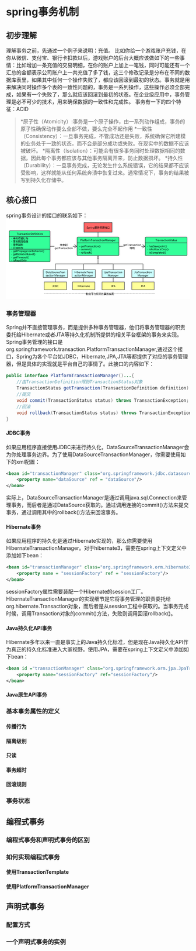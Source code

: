 # spring事务机制
## 初步理解
理解事务之前，先通过一个例子来说明：充值。
比如你给一个游戏账户充钱，在你从微信、支付宝、银行卡扣款以后，游戏账户的后台大概应该做如下的一些事情：比如增加一条充值的交易明细，在你的账户上加上一笔钱，同时可能还有一个汇总的金额表示公司账户上一共充值了多了钱，这三个修改记录是分布在不同的数据库表里，如果其中任何一个操作失败了，都应该回滚到最初的状态。事务就是用来解决同时操作多个表的一致性问题的，事务是一系列操作，这些操作必须全部完成，如果有一个失败了，那么就应该回滚到最初的状态。在企业级应用中，事务管理是必不可少的技术，用来确保数据的一致性和完成性。
事务有一下的四个特征：ACID
>*原子性（Atomicity）:事务是一个原子操作，由一系列动作组成，事务的原子性确保动作要么全部不做，要么完全不起作用
*一致性（Consistency）：一旦事务完成，不管成功还是失败，系统确保它所建模的业务处于一致的状态，而不会是部分成功或失败。在现实中的数据不应该被破坏。
*隔离性（Isolation）：可能会有很多事务同时处理数据相同的数据，因此每个事务都应该与其他事务隔离开来，防止数据损坏。
*持久性（Durability）：一旦事务完成，无论发生什么系统错误，它的结果都不应该受影响，这样就能从任何系统奔溃中恢复过来。通常情况下，事务的结果被写到持久化存储中。

## 核心接口
spring事务设计的接口的联系如下：
![](./1.png)
### 事务管理器
Spring并不直接管理事务，而是提供多种事务管理器，他们将事务管理器的职责委托给Hibernate或者JTA等持久化机制所提供的相关平台框架的事务来实现。
Spring事务管理的接口是org.springframework.transaction.PlatformTransactionManager,通过这个接口，Spring为各个平台如JDBC，Hibernate,JPA,JTA等都提供了对应的事务管理器，但是具体的实现就是平台自己的事情了。此接口的内容如下：
```java
public interface PlatformTransactionManager()...{
	//由TransactionDefinition得到TransactionStatus对象
	TransactionStatus getTransaction(TransactionDefinition definition) throws TransactionException;
	//提交
	void commit(TransactionStatus status) throws TransactionException;
	//回滚
	void rollback(TransactionStatus status) throws TransactionException;
}
```
#### JDBC事务
如果应用程序直接使用JDBC来进行持久化，DataSourceTransactionManager会为你处理事务边界。为了使用DataSourceTransactionManager，你需要使用如下的xml配置：
```xml
<bean id="transactionManager" class="org.springframework.jdbc.datasource.DataSourceTransactionManager">
	<property name="dataSource" ref = "dataSource"/>
</bean>
```
实际上，DataSourceTransactionManager是通过调用java.sql.Connection来管理事务，而后者是通过DataSource获取的。通过调用连接的commit()方法来提交事务，通过调用其中的rollback()方法来回滚事务。
#### Hibernate事务
如果应用程序的持久化是通过Hibernate实现的，那么你需要使用HibernateTransactionManager。对于hibernate3，需要在spring上下文定义中添加如下bean：
```xml
<bean id="transactionManager" class="org.springframework.orm.hibernate3.HibernateTransactionManager">
	<property name = "sessionFactory" ref = "sessionFactory"/>
</bean>
```
sessionFactory属性需要装配一个Hibernate的session工厂。HibernateTransactionManager的实现细节是它将事务管理的职责委托给org.hibernate.Transaction对象，而后者是从session工程中获取的。当事务完成时候，调用Transaction对象的commit()方法，失败则调用回滚rollback()。
#### Java持久化API事务
Hibernate多年以来一直是事实上的Java持久化标准，但是现在Java持久化API作为真正的持久化标准进入大家视野。使用JPA，需要在spring上下文定义中添加如下bean：
```xml
<bean id ="transactionManager" class="org.springframework.orm.jpa.JpaTransactionManager">
	<property name="sessionFactory" ref="sessionFactory"/>
</bean>
```
#### Java原生API事务
### 基本事务属性的定义
#### 传播行为
#### 隔离级别
#### 只读
#### 事务超时
#### 回滚规则
### 事务状态
## 编程式事务
### 编程式事务和声明式事务的区别
### 如何实现编程式事务
#### 使用TransactionTemplate
#### 使用PlatformTransactionManager
## 声明式事务
### 配置方式
### 一个声明式事务的实例
